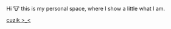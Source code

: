 Hi :cow: this is my personal space, where I show a little what I am.

[cuzik >_<](https://cuzik.github.io)
